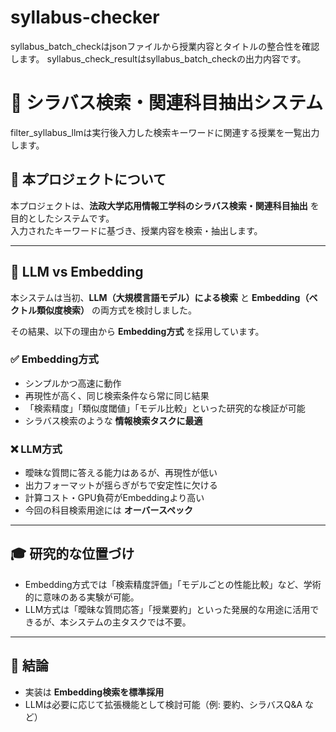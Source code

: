# syllabus-checker
syllabus_batch_checkはjsonファイルから授業内容とタイトルの整合性を確認します。
syllabus_check_resultはsyllabus_batch_checkの出力内容です。

# 📘 シラバス検索・関連科目抽出システム
filter_syllabus_llmは実行後入力した検索キーワードに関連する授業を一覧出力します。

## 🔎 本プロジェクトについて
本プロジェクトは、**法政大学応用情報工学科のシラバス検索・関連科目抽出** を目的としたシステムです。  
入力されたキーワードに基づき、授業内容を検索・抽出します。

---

## 🤖 LLM vs Embedding

本システムは当初、**LLM（大規模言語モデル）による検索** と **Embedding（ベクトル類似度検索）** の両方式を検討しました。

その結果、以下の理由から **Embedding方式** を採用しています。

### ✅ Embedding方式
- シンプルかつ高速に動作  
- 再現性が高く、同じ検索条件なら常に同じ結果  
- 「検索精度」「類似度閾値」「モデル比較」といった研究的な検証が可能  
- シラバス検索のような **情報検索タスクに最適**

### ❌ LLM方式
- 曖昧な質問に答える能力はあるが、再現性が低い  
- 出力フォーマットが揺らぎがちで安定性に欠ける  
- 計算コスト・GPU負荷がEmbeddingより高い  
- 今回の科目検索用途には **オーバースペック**

---

## 🎓 研究的な位置づけ
- Embedding方式では「検索精度評価」「モデルごとの性能比較」など、学術的に意味のある実験が可能。  
- LLM方式は「曖昧な質問応答」「授業要約」といった発展的な用途に活用できるが、本システムの主タスクでは不要。

---

## 📌 結論
- 実装は **Embedding検索を標準採用**  
- LLMは必要に応じて拡張機能として検討可能（例: 要約、シラバスQ&A など）

